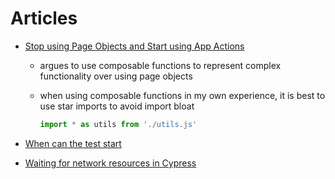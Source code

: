 # Articles

- [Stop using Page Objects and Start using App Actions](https://www.cypress.io/blog/2019/01/03/stop-using-page-objects-and-start-using-app-actions/)
  - argues to use composable functions to represent complex functionality over using page objects
  - when using composable functions in my own experience, it is best to use star imports to avoid import bloat

      ```js
      import * as utils from './utils.js'
      ```

- [When can the test start](https://www.cypress.io/blog/2018/02/05/when-can-the-test-start/)
- [Waiting for network resources in Cypress](https://www.artmann.co/articles/waiting-for-network-resources-in-cypress)
